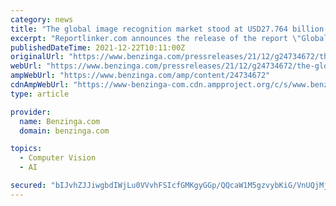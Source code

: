 ```yaml
---
category: news
title: "The global image recognition market stood at USD27.764 billion in 2020 and is growing with a CAGR of 17.59% to reach USD73.344 billion by 2026"
excerpt: "Reportlinker.com announces the release of the report \"Global Image Recognition Market, By Component, By Technology,"
publishedDateTime: 2021-12-22T10:11:00Z
originalUrl: "https://www.benzinga.com/pressreleases/21/12/g24734672/the-global-image-recognition-market-stood-at-usd27-764-billion-in-2020-and-is-growing-with-a-cagr-"
webUrl: "https://www.benzinga.com/pressreleases/21/12/g24734672/the-global-image-recognition-market-stood-at-usd27-764-billion-in-2020-and-is-growing-with-a-cagr-"
ampWebUrl: "https://www.benzinga.com/amp/content/24734672"
cdnAmpWebUrl: "https://www-benzinga-com.cdn.ampproject.org/c/s/www.benzinga.com/amp/content/24734672"
type: article

provider:
  name: Benzinga.com
  domain: benzinga.com

topics:
  - Computer Vision
  - AI

secured: "bIJvhZJJiwgbdIWjLu0VVvhFSIcfGMKgyGGp/QQcaW1M5gzvybKiG/VnUQjMjeApB5H6cGsZofuQHI1++28uQM61+ST5luPP9NbKXIDVVSZUm4dMvJAufDpKhkSgNrYeoi9xpPuMqBqT9Jia+T8gL+CjZTvlRtrdfz5j0AZ561Q4zhUoP2hqis2bprxMfyCCJwLV1ShjShy4vVkE3/zom7PtiuvDKDshAaGya7D9BEvveqEgbxWS+l3/oQswMFNFloB+iAIy5hQhrFKw28IVD3EYL/V54rYHkZSe5EOwXOc18zCI2Brhv0FLqV6rrAxpzR+vETsU5PiuLZ+TIrg8kkqm9l/Dtd8ZYZMKa58R8ro=;/tnDZCiG8T8nU+Iykn5LHw=="
---
```


